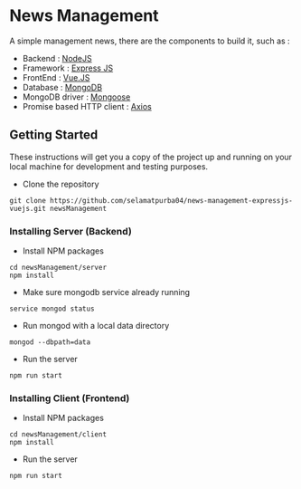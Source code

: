# News Management

A simple management news, there are the components to build it, such as :

- Backend : <a href="https://nodejs.org/en/">NodeJS</a>
- Framework : <a href="http://expressjs.com/">Express JS</a>
- FrontEnd : <a href="http://vuejs.org/">Vue.JS</a>
- Database : <a href="https://www.mongodb.com/">MongoDB</a>
- MongoDB driver : <a href="http://mongoosejs.com/">Mongoose</a>
- Promise based HTTP client : <a href="https://github.com/axios/axios">Axios</a>

## Getting Started

These instructions will get you a copy of the project up and running on your local machine for development and testing purposes. 

- Clone the repository
```
git clone https://github.com/selamatpurba04/news-management-expressjs-vuejs.git newsManagement
```

### Installing Server (Backend)

- Install NPM packages
```
cd newsManagement/server
npm install
```

- Make sure mongodb service already running
```
service mongod status
```

- Run mongod with a local data directory
```
mongod --dbpath=data
```

- Run the server
```
npm run start
```

### Installing Client (Frontend)

- Install NPM packages
```
cd newsManagement/client
npm install
```

- Run the server
```
npm run start
```